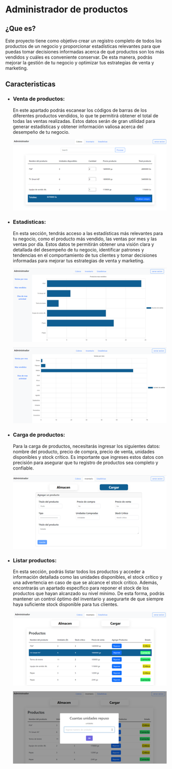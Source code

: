 # Administrador de productos

## ¿Que es?

Este proyecto tiene como objetivo crear un registro completo de todos los productos de un negocio y proporcionar estadísticas relevantes para que puedas tomar decisiones informadas acerca de qué productos son los más vendidos y cuáles es conveniente conservar. De esta manera, podrás mejorar la gestión de tu negocio y optimizar tus estrategias de venta y marketing. 

## Caracteristicas
- ### Venta de productos:

  En este apartado podrás escanear los códigos de barras de los diferentes productos vendidos, lo que te permitirá obtener el total de todas las ventas realizadas. Estos datos serán de gran utilidad para generar estadísticas y obtener información valiosa acerca del desempeño de tu negocio.
  
   ![Pantalla de cobro](/screen/PantallaCobro.png)
   
   
- ### Estadisticas:

  En esta sección, tendrás acceso a las estadísticas más relevantes para tu negocio, como el producto más vendido, las ventas por mes y las ventas por día. Estos datos te permitirán obtener una visión clara y detallada del desempeño de tu negocio, identificar patrones y tendencias en el comportamiento de tus clientes y tomar decisiones informadas para mejorar tus estrategias de venta y marketing.

  ![Pantalla estadistica](/screen/InventarioM.png)

  ![Pantalla estadistica](/screen/InventarioD.png)
  
- ### Carga de productos:

  Para la carga de productos, necesitarás ingresar los siguientes datos: nombre del producto, precio de compra, precio de venta, unidades disponibles y stock crítico. Es importante que ingreses estos datos con precisión para asegurar que tu registro de productos sea completo y confiable. 
  
  ![Pantalla carga productos](/screen/InventarioCargar.png)


- ### Listar productos:

  En esta sección, podrás listar todos los productos y acceder a información detallada como las unidades disponibles, el stock crítico y una advertencia en caso de que se alcance el stock crítico. Además, encontrarás un apartado específico para reponer el stock de los productos que hayan alcanzado su nivel mínimo. De esta forma, podrás mantener un control óptimo del inventario y asegurarte de que siempre haya suficiente stock disponible para tus clientes.
   
   ![Pantalla Inventario](/screen/Inventario.png)
   
   
   ![Pantalla agregar producto](/screen/InventarioReponer.png)
  

